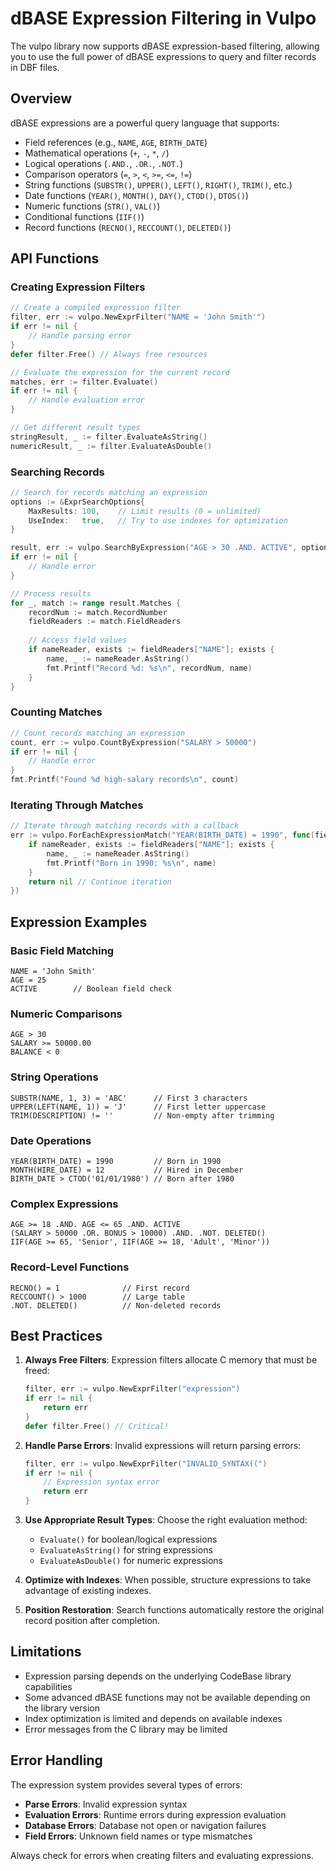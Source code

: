 # dBASE Expression Filtering in Vulpo

The vulpo library now supports dBASE expression-based filtering, allowing you to use the full power of dBASE expressions to query and filter records in DBF files.

## Overview

dBASE expressions are a powerful query language that supports:
- Field references (e.g., `NAME`, `AGE`, `BIRTH_DATE`)
- Mathematical operations (`+`, `-`, `*`, `/`)
- Logical operations (`.AND.`, `.OR.`, `.NOT.`)
- Comparison operators (`=`, `>`, `<`, `>=`, `<=`, `!=`)
- String functions (`SUBSTR()`, `UPPER()`, `LEFT()`, `RIGHT()`, `TRIM()`, etc.)
- Date functions (`YEAR()`, `MONTH()`, `DAY()`, `CTOD()`, `DTOS()`)
- Numeric functions (`STR()`, `VAL()`)
- Conditional functions (`IIF()`)
- Record functions (`RECNO()`, `RECCOUNT()`, `DELETED()`)

## API Functions

### Creating Expression Filters

```go
// Create a compiled expression filter
filter, err := vulpo.NewExprFilter("NAME = 'John Smith'")
if err != nil {
    // Handle parsing error
}
defer filter.Free() // Always free resources

// Evaluate the expression for the current record
matches, err := filter.Evaluate()
if err != nil {
    // Handle evaluation error
}

// Get different result types
stringResult, _ := filter.EvaluateAsString()
numericResult, _ := filter.EvaluateAsDouble()
```

### Searching Records

```go
// Search for records matching an expression
options := &ExprSearchOptions{
    MaxResults: 100,    // Limit results (0 = unlimited)
    UseIndex:   true,   // Try to use indexes for optimization
}

result, err := vulpo.SearchByExpression("AGE > 30 .AND. ACTIVE", options)
if err != nil {
    // Handle error
}

// Process results
for _, match := range result.Matches {
    recordNum := match.RecordNumber
    fieldReaders := match.FieldReaders
    
    // Access field values
    if nameReader, exists := fieldReaders["NAME"]; exists {
        name, _ := nameReader.AsString()
        fmt.Printf("Record %d: %s\n", recordNum, name)
    }
}
```

### Counting Matches

```go
// Count records matching an expression
count, err := vulpo.CountByExpression("SALARY > 50000")
if err != nil {
    // Handle error
}
fmt.Printf("Found %d high-salary records\n", count)
```

### Iterating Through Matches

```go
// Iterate through matching records with a callback
err := vulpo.ForEachExpressionMatch("YEAR(BIRTH_DATE) = 1990", func(fieldReaders map[string]FieldReader) error {
    if nameReader, exists := fieldReaders["NAME"]; exists {
        name, _ := nameReader.AsString()
        fmt.Printf("Born in 1990: %s\n", name)
    }
    return nil // Continue iteration
})
```

## Expression Examples

### Basic Field Matching
```
NAME = 'John Smith'
AGE = 25
ACTIVE        // Boolean field check
```

### Numeric Comparisons
```
AGE > 30
SALARY >= 50000.00
BALANCE < 0
```

### String Operations
```
SUBSTR(NAME, 1, 3) = 'ABC'      // First 3 characters
UPPER(LEFT(NAME, 1)) = 'J'      // First letter uppercase
TRIM(DESCRIPTION) != ''         // Non-empty after trimming
```

### Date Operations
```
YEAR(BIRTH_DATE) = 1990         // Born in 1990
MONTH(HIRE_DATE) = 12           // Hired in December
BIRTH_DATE > CTOD('01/01/1980') // Born after 1980
```

### Complex Expressions
```
AGE >= 18 .AND. AGE <= 65 .AND. ACTIVE
(SALARY > 50000 .OR. BONUS > 10000) .AND. .NOT. DELETED()
IIF(AGE >= 65, 'Senior', IIF(AGE >= 18, 'Adult', 'Minor'))
```

### Record-Level Functions
```
RECNO() = 1              // First record
RECCOUNT() > 1000        // Large table
.NOT. DELETED()          // Non-deleted records
```

## Best Practices

1. **Always Free Filters**: Expression filters allocate C memory that must be freed:
   ```go
   filter, err := vulpo.NewExprFilter("expression")
   if err != nil {
       return err
   }
   defer filter.Free() // Critical!
   ```

2. **Handle Parse Errors**: Invalid expressions will return parsing errors:
   ```go
   filter, err := vulpo.NewExprFilter("INVALID_SYNTAX((")
   if err != nil {
       // Expression syntax error
       return err
   }
   ```

3. **Use Appropriate Result Types**: Choose the right evaluation method:
   - `Evaluate()` for boolean/logical expressions
   - `EvaluateAsString()` for string expressions
   - `EvaluateAsDouble()` for numeric expressions

4. **Optimize with Indexes**: When possible, structure expressions to take advantage of existing indexes.

5. **Position Restoration**: Search functions automatically restore the original record position after completion.

## Limitations

- Expression parsing depends on the underlying CodeBase library capabilities
- Some advanced dBASE functions may not be available depending on the library version
- Index optimization is limited and depends on available indexes
- Error messages from the C library may be limited

## Error Handling

The expression system provides several types of errors:
- **Parse Errors**: Invalid expression syntax
- **Evaluation Errors**: Runtime errors during expression evaluation  
- **Database Errors**: Database not open or navigation failures
- **Field Errors**: Unknown field names or type mismatches

Always check for errors when creating filters and evaluating expressions.